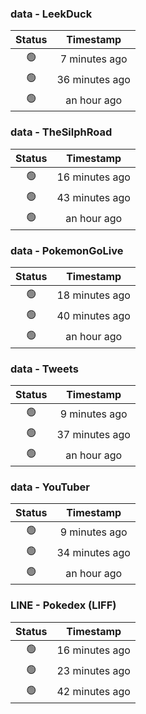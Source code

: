 ### data - LeekDuck
| Status | Timestamp |
|:------:|:---------:|
| 🟢 | 7 minutes ago |
| 🟢 | 36 minutes ago |
| 🟢 | an hour ago |

### data - TheSilphRoad
| Status | Timestamp |
|:------:|:---------:|
| 🟢 | 16 minutes ago |
| 🟢 | 43 minutes ago |
| 🟢 | an hour ago |

### data - PokemonGoLive
| Status | Timestamp |
|:------:|:---------:|
| 🟢 | 18 minutes ago |
| 🟢 | 40 minutes ago |
| 🟢 | an hour ago |

### data - Tweets
| Status | Timestamp |
|:------:|:---------:|
| 🟢 | 9 minutes ago |
| 🟢 | 37 minutes ago |
| 🟢 | an hour ago |

### data - YouTuber
| Status | Timestamp |
|:------:|:---------:|
| 🟢 | 9 minutes ago |
| 🟢 | 34 minutes ago |
| 🟢 | an hour ago |

### LINE - Pokedex (LIFF)
| Status | Timestamp |
|:------:|:---------:|
| 🟢 | 16 minutes ago |
| 🟢 | 23 minutes ago |
| 🟢 | 42 minutes ago |

